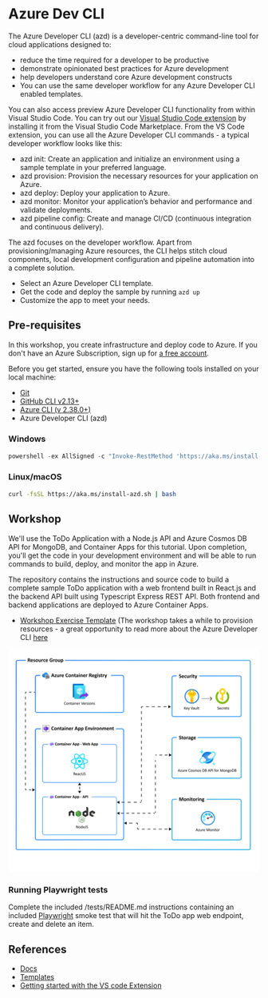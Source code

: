 # Azure Dev CLI

The Azure Developer CLI (azd) is a developer-centric command-line tool for cloud applications designed to:

* reduce the time required for a developer to be productive
* demonstrate opinionated best practices for Azure development
* help developers understand core Azure development constructs
* You can use the same developer workflow for any Azure Developer CLI enabled templates.

You can also access preview Azure Developer CLI functionality from within Visual Studio Code. You can try out our [Visual Studio Code extension](https://marketplace.visualstudio.com/items?itemName=ms-azuretools.azure-dev) by installing it from the Visual Studio Code Marketplace. From the VS Code extension, you can use all the Azure Developer CLI commands -  a typical developer workflow looks like this:

* azd init: Create an application and initialize an environment using a sample template in your preferred language.
* azd provision: Provision the necessary resources for your application on Azure.
* azd deploy: Deploy your application to Azure.
* azd monitor: Monitor your application’s behavior and performance and validate deployments.
* azd pipeline config: Create and manage CI/CD (continuous integration and continuous delivery).

The azd focuses on the developer workflow. Apart from provisioning/managing Azure resources, the CLI helps stitch cloud components, local development configuration and pipeline automation into a complete solution.

* Select an Azure Developer CLI template.
* Get the code and deploy the sample by running ```azd up```
* Customize the app to meet your needs.

## Pre-requisites

In this workshop, you create infrastructure and deploy code to Azure. If you don't have an Azure Subscription, sign up for [a free account](https://azure.microsoft.com/free/).

Before you get started, ensure you have the following tools installed on your local machine:

* [Git](https://git-scm.com/)
* [GitHub CLI v2.13+](https://github.com/cli/cli)
* [Azure CLI (v 2.38.0+)](/cli/azure/install-azure-cli)
* Azure Developer CLI (azd)

### Windows

```powershell
powershell -ex AllSigned -c "Invoke-RestMethod 'https://aka.ms/install-azd.ps1' | Invoke-Expression"
```

### Linux/macOS

```bash
curl -fsSL https://aka.ms/install-azd.sh | bash 
```

## Workshop

We'll use the ToDo Application with a Node.js API and Azure Cosmos DB API for MongoDB, and Container Apps for this tutorial. Upon completion, you'll get the code in your development environment and will be able to run commands to build, deploy, and monitor the app in Azure.

The repository contains the instructions and source code to build a complete sample ToDo application with a web frontend built in React.js and the backend API built using Typescript Express REST API. Both frontend and backend applications are deployed to Azure Container Apps.

* [Workshop Exercise Template](https://github.com/Azure-Samples/todo-nodejs-mongo-aca)
(The workshop takes a while to provision resources - a great opportunity to read more about the Azure Developer CLI [here](https://docs.microsoft.com/azure/developer/azure-developer-cli/)

![workshop architecture](assets/resources.png "Title")

### Running Playwright tests

Complete the included /tests/README.md instructions containing an included [Playwright](https://playwright.dev/) smoke test that will hit the ToDo app web endpoint, create  and delete an item.

## References

* [Docs](https://docs.microsoft.com/azure/developer/azure-developer-cli/)
* [Templates](https://aka.ms/azure-dev/templates)
* [Getting started with the VS code Extension](https://docs.microsoft.com/azure/developer/azure-developer-cli/debug?pivots=ide-vs-code&tabs=linuxmac)
